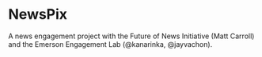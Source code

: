 NewsPix
=======

A news engagement project with the Future of News Initiative (Matt Carroll) and the Emerson Engagement Lab (@kanarinka, @jayvachon). 
